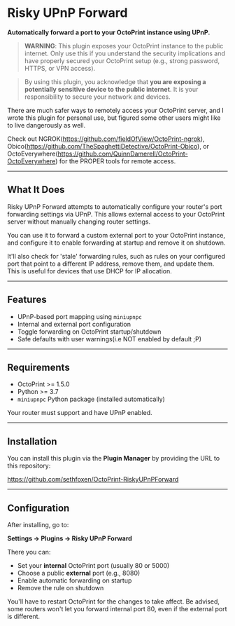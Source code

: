 # Risky UPnP Forward



**Automatically forward a port to your OctoPrint instance using UPnP.**

>  **WARNING**: This plugin exposes your OctoPrint instance to the public internet. Only use this if you understand the security implications and have properly secured your OctoPrint setup (e.g., strong password, HTTPS, or VPN access).

>  By using this plugin, you acknowledge that **you are exposing a potentially sensitive device to the public internet**. It is your responsibility to secure your network and devices.

There are much safer ways to remotely access your OctoPrint server, and I wrote this plugin for personal use, but figured some other users might like to live dangerously as well. 

Check out NGROK(https://github.com/fieldOfView/OctoPrint-ngrok), Obico(https://github.com/TheSpaghettiDetective/OctoPrint-Obico), or OctoEverywhere(https://github.com/QuinnDamerell/OctoPrint-OctoEverywhere) for the PROPER tools for remote access.

---

## What It Does

Risky UPnP Forward attempts to automatically configure your router's port forwarding settings via UPnP. This allows external access to your OctoPrint server without manually changing router settings.

You can use it to forward a custom external port to your OctoPrint instance, and configure it to enable forwarding at startup and remove it on shutdown.

It'll also check for 'stale' forwarding rules, such as rules on your configured port that point to a different IP address, remove them, and update them. 
This is useful for devices that use DHCP for IP allocation.

---

## Features

- UPnP-based port mapping using `miniupnpc`
- Internal and external port configuration
- Toggle forwarding on OctoPrint startup/shutdown
- Safe defaults with user warnings(i.e NOT enabled by default ;P)

---

## Requirements

- OctoPrint >= 1.5.0  
- Python >= 3.7  
- `miniupnpc` Python package (installed automatically)

Your router must support and have UPnP enabled.

---

## Installation

You can install this plugin via the **Plugin Manager** by providing the URL to this repository:

https://github.com/sethfoxen/OctoPrint-RiskyUPnPForward


---

## Configuration

After installing, go to:

**Settings → Plugins → Risky UPnP Forward**

There you can:
- Set your **internal** OctoPrint port (usually 80 or 5000)
- Choose a public **external** port (e.g., 8080)
- Enable automatic forwarding on startup
- Remove the rule on shutdown

You'll have to restart OctoPrint for the changes to take affect. 
Be advised, some routers won't let you forward internal port 80, even if the external port is different.
